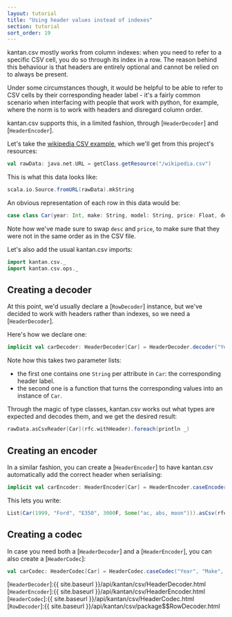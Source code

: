 ```yaml
---
layout: tutorial
title: "Using header values instead of indexes"
section: tutorial
sort_order: 19
---
```

kantan.csv mostly works from column indexes: when you need to refer to a specific CSV cell, you do so through its
index in a row. The reason behind this behaviour is that headers are entirely optional and cannot be relied on to always
be present.

Under some circumstances though, it would be helpful to be able to refer to CSV cells by their corresponding header
label - it's a fairly common scenario when interfacing with people that work with python, for example, where the norm
is to work with headers and disregard column order.

kantan.csv supports this, in a limited fashion, through [`HeaderDecoder`] and [`HeaderEncoder`].

Let's take the [wikipedia CSV example](https://en.wikipedia.org/wiki/Comma-separated_values#Example), which
we'll get from this project's resources:

```scala mdoc:silent
val rawData: java.net.URL = getClass.getResource("/wikipedia.csv")
```

This is what this data looks like:

```scala mdoc
scala.io.Source.fromURL(rawData).mkString
```

An obvious representation of each row in this data would be:

```scala mdoc:silent
case class Car(year: Int, make: String, model: String, price: Float, desc: Option[String])
```

Note how we've made sure to swap `desc` and `price`, to make sure that they were not in the same order as in the CSV
file.

Let's also add the usual kantan.csv imports:

```scala mdoc:silent
import kantan.csv._
import kantan.csv.ops._
```

## Creating a decoder

At this point, we'd usually declare a [`RowDecoder`] instance, but we've decided to work with headers rather than
indexes, so we need a [`HeaderDecoder`].

Here's how we declare one:

```scala mdoc:silent
implicit val carDecoder: HeaderDecoder[Car] = HeaderDecoder.decoder("Year", "Make", "Model", "Price", "Description")(Car.apply _)
```

Note how this takes two parameter lists:

* the first one contains one `String` per attribute in `Car`: the corresponding header label.
* the second one is a function that turns the corresponding values into an instance of `Car`.

Through the magic of type classes, kantan.csv works out what types are expected and decodes them, and we get the
desired result:

```scala mdoc
rawData.asCsvReader[Car](rfc.withHeader).foreach(println _)
```

## Creating an encoder

In a similar fashion, you can create a [`HeaderEncoder`] to have kantan.csv automatically add the correct header when
serialising:

```scala mdoc:silent
implicit val carEncoder: HeaderEncoder[Car] = HeaderEncoder.caseEncoder("Year", "Make", "Model", "Price", "Description")(Car.unapply _)
```

This lets you write:

```scala mdoc
List(Car(1999, "Ford", "E350", 3000F, Some("ac, abs, moon"))).asCsv(rfc.withHeader)
```

## Creating a codec

In case you need both a [`HeaderDecoder`] and a [`HeaderEncoder`], you can also create a [`HeaderCodec`]:

```scala mdoc:silent
val carCodec: HeaderCodec[Car] = HeaderCodec.caseCodec("Year", "Make", "Model", "Price", "Description")(Car.apply _)(Car.unapply _)
```

[`HeaderDecoder`]:{{ site.baseurl }}/api/kantan/csv/HeaderDecoder.html
[`HeaderEncoder`]:{{ site.baseurl }}/api/kantan/csv/HeaderEncoder.html
[`HeaderCodec`]:{{ site.baseurl }}/api/kantan/csv/HeaderCodec.html
[`RowDecoder`]:{{ site.baseurl }}/api/kantan/csv/package$$RowDecoder.html
